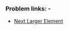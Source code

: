 ### Problem links: -
- [Next Larger Element](https://practice.geeksforgeeks.org/problems/next-larger-element-1587115620/1/?track=md-stack&batchId=144#)
